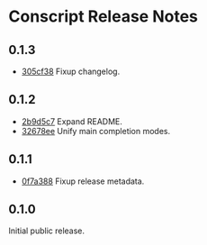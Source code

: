 # Conscript Release Notes

## 0.1.3

+ [305cf38](https://github.com/jsirois/conscript/commit/305cf38) Fixup changelog.

## 0.1.2

+ [2b9d5c7](https://github.com/jsirois/conscript/commit/2b9d5c7) Expand README.
+ [32678ee](https://github.com/jsirois/conscript/commit/32678ee) Unify main completion modes.

## 0.1.1

+ [0f7a388](https://github.com/jsirois/conscript/commit/0f7a388) Fixup release metadata.

## 0.1.0

Initial public release.
